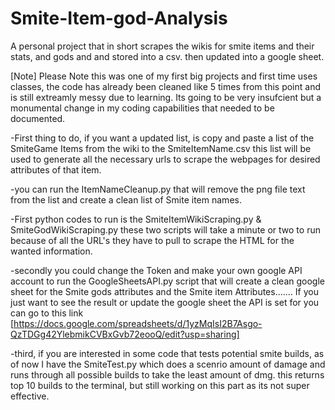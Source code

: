 # Smite-Item-god-Analysis
A personal project that in short scrapes the wikis for smite items and their stats, and gods and and stored into a csv. then updated into a google sheet.

[Note] Please Note this was one of my first big projects and first time uses classes, the code has already been cleaned like 5 times from this point and is still extreamly messy due to learning. Its going to be very insufcient but a monumental change in my coding capabilities that needed to be documented.

-First thing to do, if you want a updated list, is copy and paste a list of the SmiteGame Items from the wiki to the SmiteItemName.csv this list will be used to generate all the necessary urls to scrape the webpages for desired attributes of that item.

-you can run the ItemNameCleanup.py that will remove the png file text from the list and create a clean list of Smite item names.

-First python codes to run is the SmiteItemWikiScraping.py & SmiteGodWikiScraping.py these two scripts will take a minute or two to run because of all the URL's they have to pull to scrape the HTML for the wanted information.

-secondly you could change the Token and make your own google API account to run the GoogleSheetsAPI.py script that will create a clean google sheet for the Smite gods attributes and the Smite item Attributes....... If you just want to see the result or update the google sheet the API is set for you can go to this link
[https://docs.google.com/spreadsheets/d/1yzMqIsI2B7Asgo-QzTDGg42YlebmikCVBxGvb72eooQ/edit?usp=sharing]

-third, if you are interested in some code that tests potential smite builds, as of now I have the SmiteTest.py which does a scenrio amount of damage and runs through all possible builds to take the least amount of dmg. this returns top 10 builds to the terminal, but still working on this part as its not super effective.

